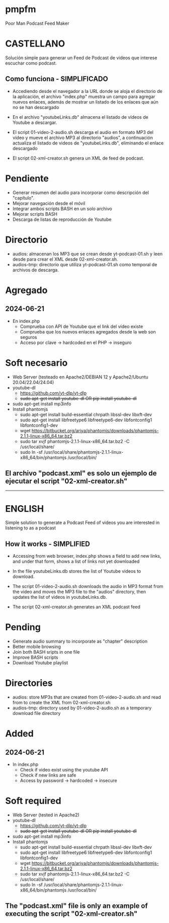 # pmpfm

Poor Man Podcast Feed Maker


# CASTELLANO

Solución simple para generar un Feed de Podcast de videos que interese escuchar como podcast.


## Como funciona - SIMPLIFICADO

- Accediendo desde el navegador a la URL donde se aloja el directorio de la aplicación, el archivo "index.php" muestra un campo para agregar nuevos enlaces, además de mostrar un listado de los enlaces que aún no se han descargado

- En el archivo "youtubeLinks.db" almacena el listado de vídeos de Youtube a descargar.

- El script 01-video-2-audio.sh descarga el audio en formato MP3 del vídeo y mueve el archivo MP3 al directorio "audios", a continuación actualiza el listado de videos de "youtubeLinks.db", eliminando el enlace descargado

- El script 02-xml-creator.sh genera un XML de feed de podcast.


# Pendiente

- Generar resumen del audio para incorporar como descripción del "capítulo".
- Mejorar navegación desde el móvil
- Integrar ambos scripts BASH en un solo archivo
- Mejorar scripts BASH
- Descarga de listas de reproducción de Youtube


# Directorio

- audios: almacenan los MP3 que se crean desde yt-podcast-01.sh y leen desde para crear el XML desde 02-xml-creator.sh.
- audios-tmp: directorio que utiliza yt-podcast-01.sh como temporal de archivos de descarga.


# Agregado
## 2024-06-21
- En index.php
	- Comprueba con API de Youtube que el link del vídeo existe
	- Comprueba que los nuevos enlaces agregados desde la web son seguros
	- Acceso por clave -> hardcoded en el PHP -> inseguro


# Soft necesario

- Web Server (testeado en Apache2/DEBIAN 12 y Apache2/Ubuntu 20.04/22.04/24.04)
- youtube-dl
	- https://github.com/yt-dlp/yt-dlp 
	- ~~sudo apt-get install youtube-dl OR pip install youtube-dl~~
- sudo apt-get install mp3info
- Install phantomjs
	- sudo apt-get install build-essential chrpath libssl-dev libxft-dev
	- sudo apt-get install libfreetype6 libfreetype6-dev libfontconfig1 libfontconfig1-dev
	- wget https://bitbucket.org/ariya/phantomjs/downloads/phantomjs-2.1.1-linux-x86_64.tar.bz2
	- sudo tar xvjf phantomjs-2.1.1-linux-x86_64.tar.bz2 -C /usr/local/share/
	- sudo ln -sf /usr/local/share/phantomjs-2.1.1-linux-x86_64/bin/phantomjs /usr/local/bin/

## El archivo "podcast.xml" es solo un ejemplo de ejecutar el script "02-xml-creator.sh"

---

# ENGLISH

Simple solution to generate a Podcast Feed of videos you are interested in listening to as a podcast


## How it works - SIMPLIFIED

- Accessing from web browser, index.php shows a field to add new links, and under that form, shows a list of links not yet downloaded

- In the file youtubeLinks.db stores the list of Youtube videos to download.

- The script 01-video-2-audio.sh downloads the audio in MP3 format from the video and moves the MP3 file to the "audios" directory, then updates the list of videos in youtubeLinks.db.

- The script 02-xml-creator.sh generates an XML podcast feed


# Pending

- Generate audio summary to incorporate as "chapter" description
- Better mobile browsing
- Join both BASH sripts in one file
- Improve BASH scripts
- Download Youtube playlist


# Directories

- audios: store MP3s that are created from 01-video-2-audio.sh and read from to create the XML from 02-xml-creator.sh
- audios-tmp: directory used by 01-video-2-audio.sh as a temporary download file directory


# Added
## 2024-06-21
- In index.php
	- Check if video exist using the youtube API
	- Check if new links are safe
	- Access by password -> hardcoded -> insecure
	

# Soft required

- Web Server (tested in Apache2)
- youtube-dl
	- https://github.com/yt-dlp/yt-dlp
	- ~~sudo apt-get install youtube-dl OR pip install youtube-dl~~
- sudo apt-get install mp3info
- Install phantomjs
	- sudo apt-get install build-essential chrpath libssl-dev libxft-dev
	- sudo apt-get install libfreetype6 libfreetype6-dev libfontconfig1 libfontconfig1-dev
	- wget https://bitbucket.org/ariya/phantomjs/downloads/phantomjs-2.1.1-linux-x86_64.tar.bz2
	- sudo tar xvjf phantomjs-2.1.1-linux-x86_64.tar.bz2 -C /usr/local/share/
	- sudo ln -sf /usr/local/share/phantomjs-2.1.1-linux-x86_64/bin/phantomjs /usr/local/bin/

## The "podcast.xml" file is only an example of executing the script "02-xml-creator.sh"
